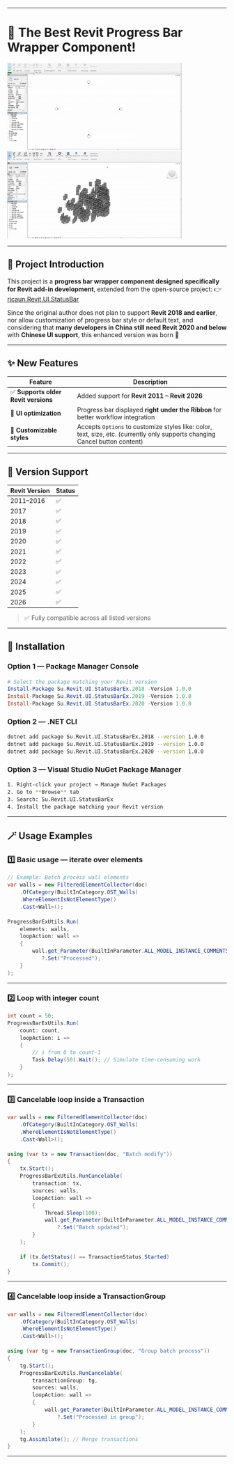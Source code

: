

---

# 🚀 The Best Revit Progress Bar Wrapper Component!

![Default Usage](HD.gif) ![Cancelable Usage](Cancel-HD.gif)

---

## 🧩 Project Introduction

This project is a **progress bar wrapper component designed specifically for Revit add-in development**,
extended from the open-source project:
👉 [ricaun.Revit.UI.StatusBar](https://github.com/ricaun-io/ricaun.Revit.UI.StatusBar)

Since the original author does not plan to support **Revit 2018 and earlier**,
nor allow customization of progress bar style or default text,
and considering that **many developers in China still need Revit 2020 and below** with **Chinese UI support**,
this enhanced version was born 🚀

---

## ✨ New Features

| Feature                             | Description                                                                                                                  |
| ----------------------------------- | ---------------------------------------------------------------------------------------------------------------------------- |
| ✅ **Supports older Revit versions** | Added support for **Revit 2011 – Revit 2026**                                                                                |
| 🎯 **UI optimization**              | Progress bar displayed **right under the Ribbon** for better workflow integration                                            |
| 🧰 **Customizable styles**          | Accepts `Options` to customize styles like: color, text, size, etc. (currently only supports changing Cancel button content) |

---

## 🧱 Version Support

| Revit Version | Status |
| ------------- | ------ |
| 2011–2016     | ✅      |
| 2017          | ✅      |
| 2018          | ✅      |
| 2019          | ✅      |
| 2020          | ✅      |
| 2021          | ✅      |
| 2022          | ✅      |
| 2023          | ✅      |
| 2024          | ✅      |
| 2025          | ✅      |
| 2026          | ✅      |

> ✅ Fully compatible across all listed versions

---

## 🔧 Installation

### Option 1 — Package Manager Console

```powershell
# Select the package matching your Revit version
Install-Package Su.Revit.UI.StatusBarEx.2018 -Version 1.0.0
Install-Package Su.Revit.UI.StatusBarEx.2019 -Version 1.0.0
Install-Package Su.Revit.UI.StatusBarEx.2020 -Version 1.0.0
```

### Option 2 — .NET CLI

```bash
dotnet add package Su.Revit.UI.StatusBarEx.2018 --version 1.0.0
dotnet add package Su.Revit.UI.StatusBarEx.2019 --version 1.0.0
dotnet add package Su.Revit.UI.StatusBarEx.2020 --version 1.0.0
```

### Option 3 — Visual Studio NuGet Package Manager

```bash
1. Right-click your project → Manage NuGet Packages
2. Go to **Browse** tab
3. Search: Su.Revit.UI.StatusBarEx
4. Install the package matching your Revit version
```

---

## 🪄 Usage Examples

### 1️⃣ Basic usage — iterate over elements

```csharp
// Example: Batch process wall elements
var walls = new FilteredElementCollector(doc)
    .OfCategory(BuiltInCategory.OST_Walls)
    .WhereElementIsNotElementType()
    .Cast<Wall>();

ProgressBarExUtils.Run(
    elements: walls,
    loopAction: wall =>
    {
        wall.get_Parameter(BuiltInParameter.ALL_MODEL_INSTANCE_COMMENTS)
           ?.Set("Processed");
    }
);
```

---

### 2️⃣ Loop with integer count

```csharp
int count = 50;
ProgressBarExUtils.Run(
    count: count,
    loopAction: i =>
    {
        // i from 0 to count-1
        Task.Delay(50).Wait(); // Simulate time-consuming work
    }
);
```

---

### 3️⃣ Cancelable loop inside a Transaction

```csharp
var walls = new FilteredElementCollector(doc)
    .OfCategory(BuiltInCategory.OST_Walls)
    .WhereElementIsNotElementType()
    .Cast<Wall>();

using (var tx = new Transaction(doc, "Batch modify"))
{
    tx.Start();
    ProgressBarExUtils.RunCancelable(
        transaction: tx,
        sources: walls,
        loopAction: wall =>
        {
            Thread.Sleep(100);
            wall.get_Parameter(BuiltInParameter.ALL_MODEL_INSTANCE_COMMENTS)
                ?.Set("Batch updated");
        }
    );

    if (tx.GetStatus() == TransactionStatus.Started)
        tx.Commit();
}
```

---

### 4️⃣ Cancelable loop inside a TransactionGroup

```csharp
var walls = new FilteredElementCollector(doc)
    .OfCategory(BuiltInCategory.OST_Walls)
    .WhereElementIsNotElementType()
    .Cast<Wall>();

using (var tg = new TransactionGroup(doc, "Group batch process"))
{
    tg.Start();
    ProgressBarExUtils.RunCancelable(
        transactionGroup: tg,
        sources: walls,
        loopAction: wall =>
        {
            wall.get_Parameter(BuiltInParameter.ALL_MODEL_INSTANCE_COMMENTS)
                ?.Set("Processed in group");
        }
    );
    tg.Assimilate(); // Merge transactions
}
```

---

